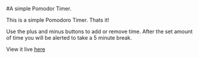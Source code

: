 #A simple Pomodor Timer. 

This is a simple Pomodoro Timer. Thats it! 

Use the plus and minus buttons to add or remove time. After the set amount of time you will be alerted to take a 5 minute break. 

View it live [here](https://bshowen.github.io/Pomodoro_Timer/)